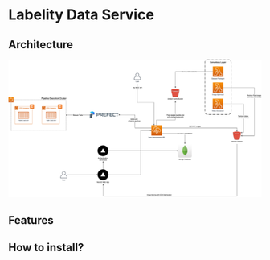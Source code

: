 # Labelity Data Service

## Architecture

![](docs/architecture.png)


## Features


## How to install?

